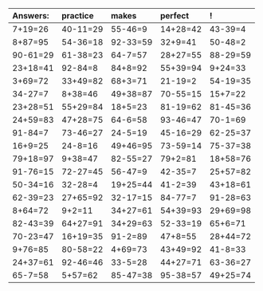 | Answers: | practice | makes | perfect | ! |
| :--- | :--- | :--- | :--- | :--- |
| 7+19=26 | 40-11=29 | 55-46=9 | 14+28=42 | 43-39=4 | 
| 8+87=95 | 54-36=18 | 92-33=59 | 32+9=41 | 50-48=2 | 
| 90-61=29 | 61-38=23 | 64-7=57 | 28+27=55 | 88-29=59 | 
| 23+18=41 | 92-84=8 | 84+8=92 | 55+39=94 | 9+24=33 | 
| 3+69=72 | 33+49=82 | 68+3=71 | 21-19=2 | 54-19=35 | 
| 34-27=7 | 8+38=46 | 49+38=87 | 70-55=15 | 15+7=22 | 
| 23+28=51 | 55+29=84 | 18+5=23 | 81-19=62 | 81-45=36 | 
| 24+59=83 | 47+28=75 | 64-6=58 | 93-46=47 | 70-1=69 | 
| 91-84=7 | 73-46=27 | 24-5=19 | 45-16=29 | 62-25=37 | 
| 16+9=25 | 24-8=16 | 49+46=95 | 73-59=14 | 75-37=38 | 
| 79+18=97 | 9+38=47 | 82-55=27 | 79+2=81 | 18+58=76 | 
| 91-76=15 | 72-27=45 | 56-47=9 | 42-35=7 | 25+57=82 | 
| 50-34=16 | 32-28=4 | 19+25=44 | 41-2=39 | 43+18=61 | 
| 62-39=23 | 27+65=92 | 32-17=15 | 84-77=7 | 91-28=63 | 
| 8+64=72 | 9+2=11 | 34+27=61 | 54+39=93 | 29+69=98 | 
| 82-43=39 | 64+27=91 | 34+29=63 | 52-33=19 | 65+6=71 | 
| 70-23=47 | 16+19=35 | 91-2=89 | 47+8=55 | 28+44=72 | 
| 9+76=85 | 80-58=22 | 4+69=73 | 43+49=92 | 41-8=33 | 
| 24+37=61 | 92-46=46 | 33-5=28 | 44+27=71 | 63-36=27 | 
| 65-7=58 | 5+57=62 | 85-47=38 | 95-38=57 | 49+25=74 | 
